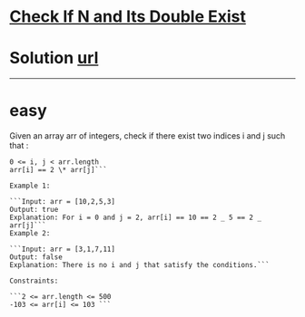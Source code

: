 # [Check If N and Its Double Exist](https://leetcode.com/problems/check-if-n-and-its-double-exist/)

# Solution [url](https://leetcode.com/problems/check-if-n-and-its-double-exist/solutions/6733275/using-has-map-in-on-time-and-space-compl-gcrx/)

---

# easy

Given an array arr of integers, check if there exist two indices i and j such that :

````i != j
0 <= i, j < arr.length
arr[i] == 2 \* arr[j]```

Example 1:

```Input: arr = [10,2,5,3]
Output: true
Explanation: For i = 0 and j = 2, arr[i] == 10 == 2 _ 5 == 2 _ arr[j]```
Example 2:

```Input: arr = [3,1,7,11]
Output: false
Explanation: There is no i and j that satisfy the conditions.```

Constraints:

```2 <= arr.length <= 500
-103 <= arr[i] <= 103 ```


````
